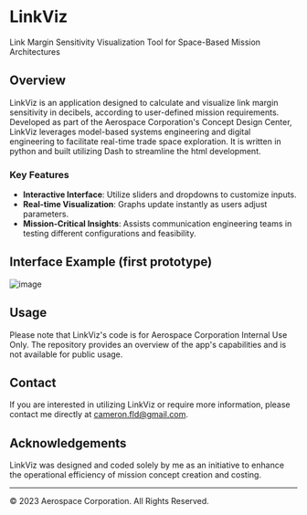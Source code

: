 
# LinkViz
Link Margin Sensitivity Visualization Tool for Space-Based Mission Architectures

## Overview
LinkViz is an application designed to calculate and visualize link margin sensitivity in decibels, according to user-defined mission requirements. Developed as part of the Aerospace Corporation's Concept Design Center, LinkViz leverages model-based systems engineering and digital engineering to facilitate real-time trade space exploration. It is written in python and built utilizing Dash to streamline the html development.

### Key Features
- **Interactive Interface**: Utilize sliders and dropdowns to customize inputs.
- **Real-time Visualization**: Graphs update instantly as users adjust parameters.
- **Mission-Critical Insights**: Assists communication engineering teams in testing different configurations and feasibility.

## Interface Example (first prototype)
![image](https://github.com/CameronField/LinkViz/assets/78181039/a7a38829-1322-4659-88be-4153206f9f04)


## Usage
Please note that LinkViz's code is for Aerospace Corporation Internal Use Only. The repository provides an overview of the app's capabilities and is not available for public usage.

## Contact
If you are interested in utilizing LinkViz or require more information, please contact me directly at [cameron.fld@gmail.com](mailto:cameron.fld@gmail.com).

## Acknowledgements
LinkViz was designed and coded solely by me as an initiative to enhance the operational efficiency of mission concept creation and costing.

---

© 2023 Aerospace Corporation. All Rights Reserved.
